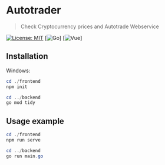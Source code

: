 # Autotrader
> Check Cryptocurrency prices and Autotrade Webservice

[![License: MIT](https://img.shields.io/badge/License-MIT-blue.svg)](https://opensource.org/licenses/MIT)
[![Go](https://img.shields.io/github/go-mod/go-version/noirstar/autotrader?filename=backend%252Fgo.mod)]
[![Vue](https://img.shields.io/npm/v/vue)]

## Installation

Windows:

```powershell
cd ./frontend
npm init

cd ../backend
go mod tidy
```

## Usage example

```powershell
cd ./frontend
npm run serve

cd ../backend
go run main.go
```
